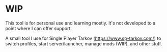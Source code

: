 # WIP

This tool is for personal use and learning mostly. It's not developed to a point where I can offer support.

A small tool I use for Single Player Tarkov (<https://www.sp-tarkov.com/>) to switch profiles, start server/launcher, manage mods (WIP), and other stuff.
